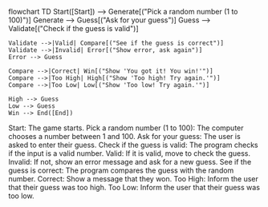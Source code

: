 flowchart TD
    Start([Start]) --> Generate[("Pick a random number (1 to 100)")]
    Generate --> Guess[("Ask for your guess")]
    Guess --> Validate[("Check if the guess is valid")]
    
    Validate -->|Valid| Compare[("See if the guess is correct")]
    Validate -->|Invalid| Error[("Show error, ask again")]
    Error --> Guess
    
    Compare -->|Correct| Win[("Show 'You got it! You win!'")]
    Compare -->|Too High| High[("Show 'Too high! Try again.'")]
    Compare -->|Too Low| Low[("Show 'Too low! Try again.'")]
    
    High --> Guess
    Low --> Guess
    Win --> End([End])

Start: The game starts.
Pick a random number (1 to 100): The computer chooses a number between 1 and 100.
Ask for your guess: The user is asked to enter their guess.
Check if the guess is valid: The program checks if the input is a valid number.
Valid: If it is valid, move to check the guess.
Invalid: If not, show an error message and ask for a new guess.
See if the guess is correct: The program compares the guess with the random number.
Correct: Show a message that they won.
Too High: Inform the user that their guess was too high.
Too Low: Inform the user that their guess was too low.
